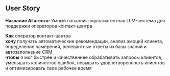 ## User Story

**Название AI агента:** Умный напарник: мультиагентная LLM-система для поддержки операторов контакт-центра

**Как** оператор контакт-центра  
**хочу** получать автоматические рекомендации, анализ эмоций клиента, определение намерений, релевантные ответы из базы знаний и автозаполнение CRM  
**чтобы** я мог быстрее и качественнее обрабатывать запросы клиентов, уменьшать количество ошибок, повышать удовлетворенность клиентов и оптимизировать свое рабочее время


